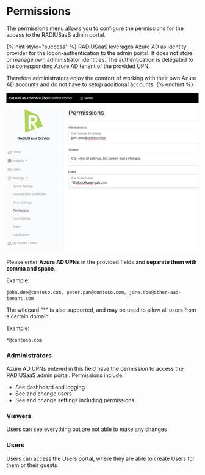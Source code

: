 # Permissions

The permissions menu allows you to configure the permissions for the access to the RADIUSaaS admin portal.

{% hint style="success" %}
RADIUSaaS leverages Azure AD as identity provider for the logon-authentication to the admin portal. It does not store or manage own administrator identities. The authentication is delegated to the corresponding Azure AD tenant of the provided UPN.

Therefore administrators enjoy the comfort of working with their own Azure AD accounts and do not have to setup additional accounts.
{% endhint %}

![](<../../.gitbook/assets/image (71).png>)

Please enter **Azure AD UPNs** in the provided fields and **separate them with comma and space**.&#x20;

Example:

```
john.doe@contoso.com, peter.pan@contoso.com, jane.doe@other-aad-tenant.com
```

The wildcard "\*" is also supported, and may be used to allow all users from a certain domain.

Example:

```
*@contoso.com
```

### Administrators

Azure AD UPNs entered in this field have the permission to access the RADIUSaaS admin portal. Permissions include:

* See dashboard and logging
* See and change users
* See and change settings including permissions

### Viewers

Users can see everything but are not able to make any changes

### Users

Users can access the Users portal, where they are able to create Users for them or their guests
